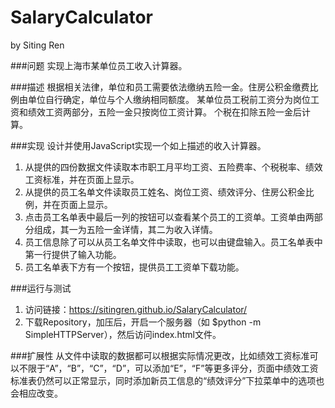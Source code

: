 # SalaryCalculator
by Siting Ren

###问题
实现上海市某单位员工收入计算器。

###描述
根据相关法律，单位和员工需要依法缴纳五险一金。住房公积金缴费比例由单位自行确定，单位与个人缴纳相同额度。
某单位员工税前工资分为岗位工资和绩效工资两部分，五险一金只按岗位工资计算。
个税在扣除五险一金后计算。

###实现
设计并使用JavaScript实现一个如上描述的收入计算器。

1. 从提供的四份数据文件读取本市职工月平均工资、五险费率、个税税率、绩效工资标准，并在页面上显示。
2. 从提供的员工名单文件读取员工姓名、岗位工资、绩效评分、住房公积金比例，并在页面上显示。
3. 点击员工名单表中最后一列的按钮可以查看某个员工的工资单。工资单由两部分组成，其一为五险一金详情，其二为收入详情。
4. 员工信息除了可以从员工名单文件中读取，也可以由键盘输入。员工名单表中第一行提供了输入功能。
5. 员工名单表下方有一个按钮，提供员工工资单下载功能。

###运行与测试
1. 访问链接：https://sitingren.github.io/SalaryCalculator/
2. 下载Repository，加压后，开启一个服务器（如 $python -m SimpleHTTPServer），然后访问index.html文件。

###扩展性
从文件中读取的数据都可以根据实际情况更改，比如绩效工资标准可以不限于“A”，“B”，“C”，“D”，可以添加“E”，“F”等更多评分，页面中绩效工资标准表仍然可以正常显示，同时添加新员工信息的“绩效评分”下拉菜单中的选项也会相应改变。
